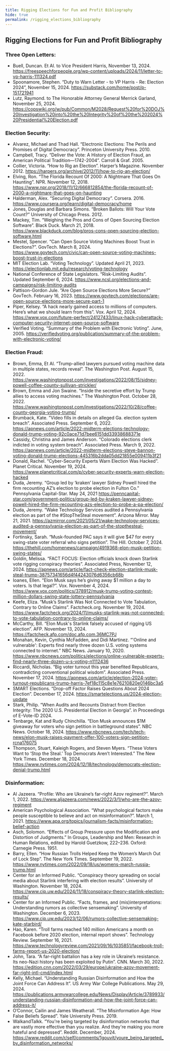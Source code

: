 ```yaml
---
title: Rigging Elections for Fun and Profit Bibliography
hide: true
permalink: /rigging_elections_bibliography
---
```

## Rigging Elections for Fun and Profit Bibliography

### Three Open Letters:
* Buell, Duncan. Et Al. to Vice President Harris, November 13, 2024. https://freespeechforpeople.org/wp-content/uploads/2024/11/letter-to-vp-harris-111324.pdf
* Spoonamore, Stephen. “Duty to Warn Letter - to VP Harris - Re: Election 2024”, November 15, 2024. https://substack.com/home/post/p-151721941
* Lutz, Raymond. to The Honorable Attorney General Merrick Garland, November 25, 2024. https://copswiki.org/w/pub/Common/M2028/Request%20for%20DOJ%20Investigation%20into%20the%20Integrity%20of%20the%202024%20Presidential%20Election.pdf

### Election Security:
* Alvarez, Michael and Thad Hall. “Electronic Elections: The Perils and Promises of Digital Democracy”. Princeton University Press. 2010.
* Campbell, Tracy. “Deliver the Vote: A History of Election Fraud, an American Political Tradition—1742-2004”. Carroll & Graf. 2005.
* Collier, Victoria. “How to Rig an Election”. Harper’s Magazine. November 2012. https://harpers.org/archive/2012/11/how-to-rig-an-election/
* Elving, Ron. “The Florida Recount Of 2000: A Nightmare That Goes On Haunting”. NPR. November 12, 2018. https://www.npr.org/2018/11/12/666812854/the-florida-recount-of-2000-a-nightmare-that-goes-on-haunting
* Halderman, Alex. “Securing Digital Democracy”. Corsera. 2016. https://www.coursera.org/learn/digital-democracy/home
* Jones, Douglas and Barbara Simons. “Broken Ballots: Will Your Vote Count?” University of Chicago Press. 2012.
* Mackey, Tim. “Weighing the Pros and Cons of Open Sourcing Election Software”. Black Duck. March 21, 2018. https://www.blackduck.com/blog/pros-cons-open-sourcing-election-software.html
* Mestel, Spencer. “Can Open Source Voting Machines Boost Trust in Elections?”. GovTech. March 8, 2024. https://www.govtech.com/civic/can-open-source-voting-machines-boost-trust-in-elections
* MIT Election Lab. “Voting Technology”. Updated April 21, 2023. https://electionlab.mit.edu/research/voting-technology
* National Conference of State Legislators. “Risk-Limiting Audits”. Updated September 6, 2024. https://www.ncsl.org/elections-and-campaigns/risk-limiting-audits
* Pattison-Gordon Jule. “Are Open Source Elections More Secure?” GovTech. February 16, 2023. https://www.govtech.com/elections/are-open-source-elections-more-secure-part-1
* Piper, Kelsey. “A hack nearly gained access to millions of computers. Here’s what we should learn from this”. Vox. April 12, 2024. https://www.vox.com/future-perfect/24127433/linux-hack-cyberattack-computer-security-internet-open-source-software
* Verified Voting. “Summary of the Problem with Electronic Voting”. June, 2005. https://verifiedvoting.org/publication/summary-of-the-problem-with-electronic-voting/

### Election Fraud:
* Brown, Emma, Et Al. “Trump-allied lawyers pursued voting machine data in multiple states, records reveal”. The Washington Post. August 15, 2022. https://www.washingtonpost.com/investigations/2022/08/15/sidney-powell-coffee-county-sullivan-strickler/
* Brown, Emma and Jon Swaine. “Inside the secretive effort by Trump allies to access voting machines.” The Washington Post. October 28, 2022. https://www.washingtonpost.com/investigations/2022/10/28/coffee-county-georgia-voting-trump/
* Brumback, Kate. ”Video fills in details on alleged Ga. election system breach”. Associated Press. September 6, 2022. https://apnews.com/article/2022-midterm-elections-technology-donald-trump-voting-92c0ace71d7bee6151dd33938688371e
* Cassidy, Christina and James Anderson. “Colorado elections clerk indicted in voting system breach”. Associated Press. March 9, 2022. https://apnews.com/article/2022-midterm-elections-steve-bannon-voting-donald-trump-elections-445316b2dda05dd21855e009411b3f21
* Donald, Rachel. “Cyber-Security Experts Warn Election Was Hacked”. Planet Critical. November 19, 2024. https://www.planetcritical.com/p/cyber-security-experts-warn-election-hacked
* Duda, Jeremy. “Group led by ‘kraken’ lawyer Sidney Powell hired the firm recounting AZ’s election to probe election in Fulton Co.” Pennsylvania Capital-Star. May 24, 2021 https://penncapital-star.com/government-politics/group-led-by-kraken-lawyer-sidney-powell-hired-the-firm-recounting-azs-election-to-probe-a-pa-election/
* Duda, Jeremy. “Wake Technology Services audited a Pennsylvania election as part of the #StopTheSteal movement”. Arizona Mirror. May 21, 2021. https://azmirror.com/2021/05/21/wake-technology-services-audited-a-pennsylvania-election-as-part-of-the-stopthesteal-movement/
* Fortinsky, Sarah. “Musk-founded PAC says it will give $47 for every swing-state voter referral who signs petition”. The Hill. October 7, 2024. https://thehill.com/homenews/campaign/4919368-elon-musk-petition-swing-states/
* Goldin, Melissa. “FACT FOCUS: Election officials knock down Starlink vote rigging conspiracy theories”. Associated Press, November 12, 2024. https://apnews.com/article/fact-check-election-starlink-musk-steal-trump-38757341656d4f44243076d6356cb68b
* Ioanes, Ellen. “Elon Musk says he’s giving away $1 million a day to voters. Is that legal?”. Vox. November 4, 2024. https://www.vox.com/politics/378912/musk-trump-voting-contest-million-dollars-swing-state-lottery-pennsylvania
* Keefe, Eliza. “Musk’s Starlink Was Not Connected to Vote Tabulation, Contrary to Online Claims”. Factcheck.org. November 19, 2024. https://www.factcheck.org/2024/11/musks-starlink-was-not-connected-to-vote-tabulation-contrary-to-online-claims/
* McCarthy, Bill. “Elon Musk's Starlink falsely accused of rigging US election”. AFP. November 13, 2024. https://factcheck.afp.com/doc.afp.com.36MC7PJ
* Monahan, Kevin, Cynthia McFadden, and Didi Martinez. “'Online and vulnerable': Experts find nearly three dozen U.S. voting systems connected to internet.” NBC News. January 10, 2020. https://www.nbcnews.com/politics/elections/online-vulnerable-experts-find-nearly-three-dozen-u-s-voting-n1112436
* Riccardi, Nicholas. “Big voter turnout this year benefited Republicans, contradicting conventional political wisdom”. Associated Press. November 17, 2024. https://apnews.com/article/election-2024-voter-turnout-republicans-trump-harris-7ef18c115c8e1e76210820e0146bc3a5
* SMART Elections. “Drop-off Factor Raises Questions About 2024 Election”. December 17, 2024. https://smartelections.us/2024-election-update
* Stark, Philip. “When Audits and Recounts Distract from Election Integrity: The 2020 U.S. Presidential Election in Georgia”. in Proceedings of E-Vote-ID 2024. 
* Tenbarge, Kat and Rudy Chinchilla. “Elon Musk announces $1M giveaway for voters who sign petition in battleground states”. NBC News. October 18, 2024. https://www.nbcnews.com/tech/tech-news/elon-musk-raises-payment-offer-100-voters-sign-petition-rcna176075
* Thompson, Stuart, Kaleigh Rogers, and Steven Myers. “These Voters Want to ‘Stop the Steal.’ Top Democrats Aren’t Interested.” The New York Times. December 18, 2024. https://www.nytimes.com/2024/12/18/technology/democrats-election-denial-trump.html

### Disinformation:
* Al Jazeera. “Profile: Who are Ukraine’s far-right Azov regiment?”. March 1, 2022. https://www.aljazeera.com/news/2022/3/1/who-are-the-azov-regiment
* American Psychological Association. “What psychological factors make people susceptible to believe and act on misinformation?”. March 1, 2021. https://www.apa.org/topics/journalism-facts/misinformation-belief-action
* Asch, Solomon. “Effects of Group Pressure upon the Modification and Distortion of Judgments.” In Groups, Leadership and Men: Research in Human Relations, edited by Harold Guetzkow, 222–236. Oxford: Carnegie Press. 1951.
* Barry, Ellen. “How Russian Trolls Helped Keep the Women’s March Out of Lock Step”. The New York Times. September 19, 2022. https://www.nytimes.com/2022/09/18/us/womens-march-russia-trump.html
* Center for an Informed Public. “Conspiracy theory spreading on social media about Starlink interfering with election results”. University of Washington. November 18, 2024. https://www.cip.uw.edu/2024/11/18/conspiracy-theory-starlink-election-results/
* Center for an Informed Public. “Facts, frames, and (mis)interpretations: Understanding rumors as collective sensemaking”. University of Washington. December 6, 2023. https://www.cip.uw.edu/2023/12/06/rumors-collective-sensemaking-kate-starbird/
* Hao, Karen. “Troll farms reached 140 million Americans a month on Facebook before 2020 election, internal report shows”. Technology Review. September 16, 2021. https://www.technologyreview.com/2021/09/16/1035851/facebook-troll-farms-report-us-2020-election/
* John, Tara. “A far-right battalion has a key role in Ukraine’s resistance. Its neo-Nazi history has been exploited by Putin”. CNN. March 30, 2022. https://edition.cnn.com/2022/03/29/europe/ukraine-azov-movement-far-right-intl-cmd/index.html
* Kelly, Michael. “Understanding Russian Disinformation and How the Joint Force Can Address It”. US Army War College Publications. May 29, 2024. https://publications.armywarcollege.edu/News/Display/Article/3789933/understanding-russian-disinformation-and-how-the-joint-force-can-address-it/
* O’Connor, Cailin and James Weatherall. “The Misinformation Age: How False Beliefs Spread”. Yale University Press. 2019.
* WalkandTalkk. “You're being targeted by disinformation networks that are vastly more effective than you realize. And they're making you more hateful and depressed”. Reddit. December, 2024. https://www.reddit.com/r/self/comments/1gouvit/youre_being_targeted_by_disinformation_networks/

